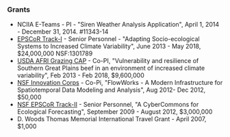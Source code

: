 ### Grants

* NCIIA E-Teams - PI - "Siren Weather Analysis Application", April 1, 2014 - December 31, 2014. #11343-14
* [EPSCoR Track-I](http://www.nsf.gov/awardsearch/showAward?AWD_ID=1301789) - Senior Personnel - "Adapting Socio-ecological Systems to Increased Climate Variability", June 2013 - May 2018, $24,000,000 NSF:1301789
* [USDA AFRI Grazing CAP](http://cris.nifa.usda.gov/cgi-bin/starfinder/0?path=fastlink1.txt&id=anon&pass=&search=R=57101&format=WEBLINK) - Co-PI, "Vulnerability and resilience of Southern Great Plains beef in an environment of increased climate variability", Feb 2013 - Feb 2018, $9,600,000  
* [NSF Innovation Corps](http://www.nsf.gov/awardsearch/showAward?AWD_ID=1246504) - Co-Pi, "FlowWorks - A Modern Infrastructure for Spatiotemporal Data Modeling and Analysis", Aug 2012- Dec 2012, $50,000
* [NSF EPSCoR Track-II](http://www.nsf.gov/awardsearch/showAward?AWD_ID=0919466) - Senior Personnel, "A CyberCommons for Ecological Forecasting", September 2009 - August 2012, $3,000,000
* D. Woods Thomas Memorial International Travel Grant - April 2007, $1,000
